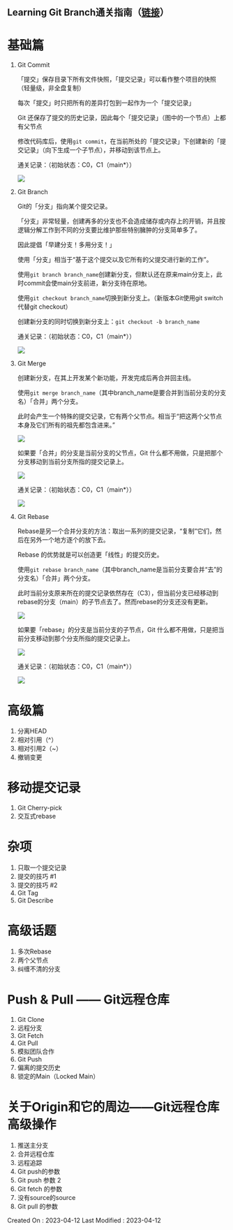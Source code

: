 ## Learning Git Branch通关指南（[链接](https://learngitbranching.js.org)）





# 基础篇

1. Git Commit

   「提交」保存目录下所有文件快照，「提交记录」可以看作整个项目的快照（轻量级，非全盘复制）

   

   每次「提交」时只把所有的差异打包到一起作为一个「提交记录」

   

   Git 还保存了提交的历史记录，因此每个「提交记录」（图中的一个节点）上都有父节点

   

   修改代码库后，使用`git commit`，在当前所处的「提交记录」下创建新的「提交记录」（向下生成一个子节点），并移动到该节点上。

   

   通关记录：（初始状态：C0，C1（main*））

   

   ![](../img/git/base-commit.png)

   

2. Git Branch

   Git的「分支」指向某个提交记录。

   

   「分支」非常轻量，创建再多的分支也不会造成储存或内存上的开销，并且按逻辑分解工作到不同的分支要比维护那些特别臃肿的分支简单多了。

   

   因此提倡「早建分支！多用分支！」

   

   使用「分支」相当于“基于这个提交以及它所有的父提交进行新的工作”。

   

   使用`git branch branch_name`创建新分支，但默认还在原来main分支上，此时commit会使main分支前进，新分支待在原地。

   

   使用`git checkout branch_name`切换到新分支上。（新版本Git使用git switch代替git checkout）

   

   创建新分支的同时切换到新分支上：`git checkout -b branch_name`

   

   通关记录：（初始状态：C0，C1（main*））

   

   ![](../img/git/base-branch.png)

   

3. Git Merge

   创建新分支，在其上开发某个新功能，开发完成后再合并回主线。

   

   使用`git merge branch_name`（其中branch_name是要合并到当前分支的分支名）「合并」两个分支。

   

   此时会产生一个特殊的提交记录，它有两个父节点。相当于“把这两个父节点本身及它们所有的祖先都包含进来。”

   

   ![](../img/git/base-merge-1.png)

   

   如果要「合并」的分支是当前分支的父节点，Git 什么都不用做，只是把那个分支移动到当前分支所指的提交记录上。

   

   ![](../img/git/base-merge-2.png)

   

   通关记录：（初始状态：C0，C1（main*））

   

   ![](../img/git/base-merge-3.png)

   

   

4. Git Rebase

   Rebase是另一个合并分支的方法：取出一系列的提交记录，“复制”它们，然后在另外一个地方逐个的放下去。

   

   Rebase 的优势就是可以创造更「线性」的提交历史。

   

   使用`git rebase branch_name`（其中branch_name是当前分支要合并“去”的分支名）「合并」两个分支。

   

   此时当前分支原来所在的提交记录依然存在（C3），但当前分支已经移动到rebase的分支（main）的子节点去了。然而rebase的分支还没有更新。

   

   ![](../img/git/base-rebase-1.png)

   

   如果要「rebase」的分支是当前分支的子节点，Git 什么都不用做，只是把当前分支移动到那个分支所指的提交记录上。

   

   ![](../img/git/base-rebase-2.png)

   通关记录：（初始状态：C0，C1（main*））

   

   ![](../img/git/base-rebase-3.png)

   

# 高级篇

1. 分离HEAD
2. 相对引用（^）
3. 相对引用2（~）
4. 撤销变更

# 移动提交记录

1. Git Cherry-pick
2. 交互式rebase

# 杂项

1. 只取一个提交记录
2. 提交的技巧 #1
3. 提交的技巧 #2
4. Git Tag
5. Git Describe

# 高级话题

1. 多次Rebase
2. 两个父节点
3. 纠缠不清的分支

# Push & Pull —— Git远程仓库

1. Git Clone
2. 远程分支
3. Git Fetch
4. Git Pull
5. 模拟团队合作
6. Git Push
7. 偏离的提交历史
8. 锁定的Main（Locked Main）

# 关于Origin和它的周边——Git远程仓库高级操作

1. 推送主分支
2. 合并远程仓库
3. 远程追踪
4. Git push的参数
5. Git push 参数 2
6. Git fetch 的参数
7. 没有source的source
8. Git pull 的参数







Created On : 2023-04-12
Last Modified : 2023-04-12